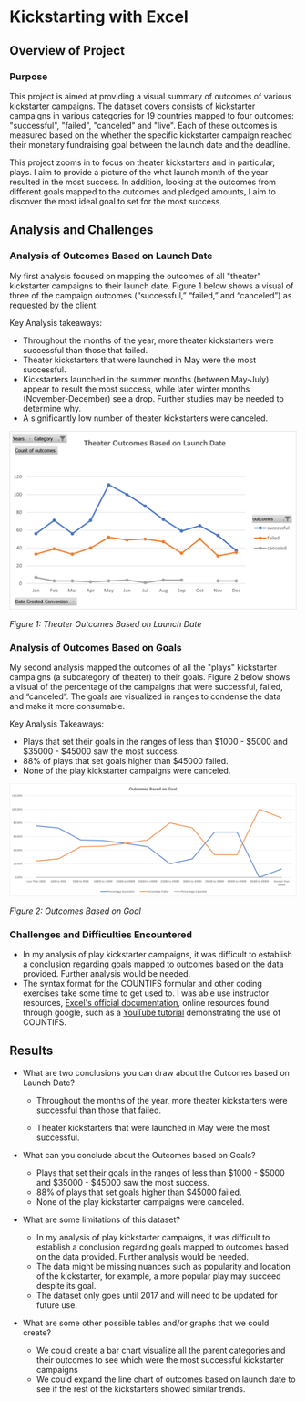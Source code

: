 # Kickstarting with Excel

## Overview of Project

### Purpose

This project is aimed at providing a visual summary of outcomes of various kickstarter campaigns. The dataset covers consists of kickstarter campaigns in various categories for 19 countries mapped to four outcomes: "successful", "failed", "canceled" and "live". Each of these outcomes is measured based on the whether the specific kickstarter campaign reached their monetary fundraising goal between the launch date and the deadline. 

This project zooms in to focus on theater kickstarters and in particular, plays. I aim to provide a picture of the what launch month of the year resulted in the most success. In addition, looking at the outcomes from different goals mapped to the outcomes and pledged amounts, I aim to discover the most ideal goal to set for the most success.

## Analysis and Challenges

### Analysis of Outcomes Based on Launch Date

My first analysis focused on mapping the outcomes of all "theater" kickstarter campaigns to their launch date. Figure 1 below shows a visual of three of the campaign outcomes (“successful,” “failed,” and “canceled”) as requested by the client.

Key Analysis takeaways: 

- Throughout the months of the year, more theater kickstarters were successful than those that failed. 
- Theater kickstarters that were launched in May were the most successful.
- Kickstarters launched in the summer months (between May-July) appear to result the most success, while later winter months (November-December) see a drop. Further studies may be needed to determine why.
- A significantly low number of theater kickstarters were canceled. 

![Theater outcomes vs launch](./resources/Theater_Outcomes_vs_Launch.png)

*Figure 1: Theater Outcomes Based on Launch Date*

### Analysis of Outcomes Based on Goals

My second analysis mapped the outcomes of all the "plays" kickstarter campaigns (a subcategory of theater) to their goals. Figure 2 below shows a visual of the percentage of the campaigns that were successful, failed, and “canceled”. The goals are visualized in  ranges to condense the data and make it more consumable. 

Key Analysis Takeaways:

- Plays that set their goals in the ranges of less than $1000 - $5000 and $35000 - $45000 saw the most success. 
- 88% of plays that set goals higher than $45000 failed. 
- None of the play kickstarter campaigns were canceled.

![Outcomes vs Launch](./resources/Outcomes_vs_Goals.png)

*Figure 2: Outcomes Based on Goal*

### Challenges and Difficulties Encountered

- In my analysis of play kickstarter campaigns, it was difficult to establish a conclusion regarding goals mapped to outcomes based on the data provided. Further analysis would be needed.
- The syntax format for the COUNTIFS formular and other coding exercises take some time to get used to. I was able use instructor resources, [Excel's official documentation](https://support.microsoft.com/en-us/office/countifs-function-dda3dc6e-f74e-4aee-88bc-aa8c2a866842?ui=en-us&rs=en-us&ad=us), online resources found through google, such as a [YouTube tutorial](https://www.youtube.com/watch?v=Ihkgs7T3Do0&ab_channel=TechOnTheNet) demonstrating the use of COUNTIFS. 

## Results

- What are two conclusions you can draw about the Outcomes based on Launch Date?

  - Throughout the months of the year, more theater kickstarters were successful than those that failed. 

  - Theater kickstarters that were launched in May were the most successful.

- What can you conclude about the Outcomes based on Goals?
  - Plays that set their goals in the ranges of less than $1000 - $5000 and $35000 - $45000 saw the most success. 
  - 88% of plays that set goals higher than $45000 failed. 
  - None of the play kickstarter campaigns were canceled.
- What are some limitations of this dataset?
  - In my analysis of play kickstarter campaigns, it was difficult to establish a conclusion regarding goals mapped to outcomes based on the data provided. Further analysis would be needed.
  - The data might be missing nuances such as popularity and location of the kickstarter, for example, a more popular play may succeed despite its goal. 
  - The dataset only goes until 2017 and will need to be updated for future use. 

- What are some other possible tables and/or graphs that we could create?
  - We could create a bar chart visualize all the parent categories and their outcomes to see which were the most successful kickstarter campaigns
  - We could expand the line chart of outcomes based on launch date to see if the rest of the kickstarters showed similar trends. 
